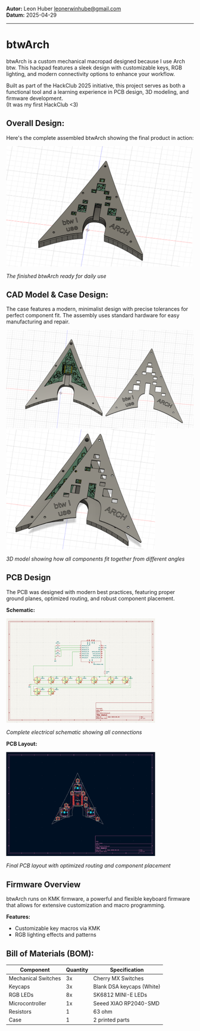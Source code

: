 **Autor:** Leon Huber [leonerwinhube@gmail.com](mailto:leonerwinhube@gmail.com)  
**Datum:** 2025-04-29  

---
# btwArch

btwArch is a custom mechanical macropad designed because I use Arch btw. This hackpad features a sleek design with customizable keys, RGB lighting, and modern connectivity options to enhance your workflow.

Built as part of the HackClub 2025 initiative, this project serves as both a functional tool and a learning experience in PCB design, 3D modeling, and firmware development.    
(It was my first HackClub <3)

## Overall Design:
Here's the complete assembled btwArch showing the final product in action:

<img src="assets/right_CaseFit.png" alt="btwArch Overview" width="500"/>

*The finished btwArch ready for daily use*

## CAD Model & Case Design:
The case features a modern, minimalist design with precise tolerances for perfect component fit. The assembly uses standard hardware for easy manufacturing and repair.

<img src="assets/caseFit.png" alt="caseFit" width="614"/>
<img src="assets/left_CaseFit.png" alt="left_CaseFit" width="400"/>


*3D model showing how all components fit together from different angles*

## PCB Design
The PCB was designed with modern best practices, featuring proper ground planes, optimized routing, and robust component placement.

**Schematic:**

<img src="assets/schematic.png" alt="schematic" width="400"/>

*Complete electrical schematic showing all connections*

**PCB Layout:**

<img src="assets/pcb.png" alt="pcb" width="400"/>

*Final PCB layout with optimized routing and component placement*

## Firmware Overview
btwArch runs on KMK firmware, a powerful and flexible keyboard firmware that allows for extensive customization and macro programming.

**Features:**
- Customizable key macros via KMK
- RGB lighting effects and patterns

## Bill of Materials (BOM):

| Component | Quantity | Specification |
|-----------|----------|---------------|
| Mechanical Switches | 3x | Cherry MX Switches |
| Keycaps | 3x | Blank DSA keycaps (White) |
| RGB LEDs | 8x | SK6812 MINI-E LEDs |
| Microcontroller | 1x | Seeed XIAO RP2040-SMD |
| Resistors | 1 | 63 ohm |
| Case | 1 | 2 printed parts |